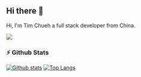 ## Hi there 👋
Hi, I'm Tim Chueh a full stack developer from China.

<img src="https://skillicons.dev/icons?i=html,css,js,jquery,ts,vue,nuxt,react,next,electron,flutter,nodejs,express,gulp,vite,mysql,mongodb,nginx,&theme=dark" />

###  ⚡ Github Stats
<a href="#">![Github stats](https://github-readme-stats.vercel.app/api?username=timchueh&theme=blueberry&count_private=true&hide_border=true&line_height=20)</a>
<a href="#">![Top Langs](https://github-readme-stats.vercel.app/api/top-langs/?username=timchueh&layout=compact&theme=blueberry&count_private=true&hide_border=true)</a>
